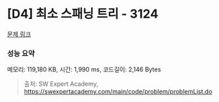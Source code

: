 # [D4] 최소 스패닝 트리 - 3124 

[문제 링크](https://swexpertacademy.com/main/code/problem/problemDetail.do?contestProbId=AV_mSnmKUckDFAWb) 

### 성능 요약

메모리: 119,180 KB, 시간: 1,990 ms, 코드길이: 2,146 Bytes



> 출처: SW Expert Academy, https://swexpertacademy.com/main/code/problem/problemList.do
